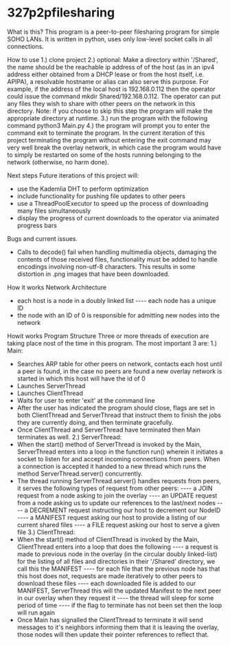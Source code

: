 # 327p2pfilesharing

What is this?
This program is a peer-to-peer filesharing program for simple SOHO LANs.
It is written in python, uses only low-level socket calls in all connections.

How to use
1.) clone project
2.) optional: 
Make a directory within '/Shared', the name should be the reachable ip address of of the host (as in an ipv4 address either obtained from a DHCP lease or from the host itself, i.e. APIPA), a resolvable hostname or alias can also serve this purpose. For example, if the address of the local host is 192.168.0.112 then the operator could issue the  command mkdir Shared/192.168.0.112. The operator can put any files they wish to share with other peers on the network in this directory.
Note: if you choose to skip this step the program will make the appropriate directory at runtime. 
3.) run the program with the following command python3 Main.py
4.) the program will prompt you to enter the command exit to terminate the program. In the current iteration of this project terminating the program without entering the exit command may very well break the overlay network, in which case the program would have to simply be restarted on some of the hosts running belonging to the network (otherwise, no harm done).
 
Next steps
Future iterations of this project will:
- use the Kademlia DHT to perform optimization
- include functionality for pushing file updates to other peers
- use a ThreadPoolExecutor to speed up the process of downloading many files simultaneously
- display the progress of current downloads to the operator via animated progress bars


Bugs and current issues.
- Calls to decode() fail when handling multimedia objects, damaging the contents of those received files, functionality must be added to handle encodings involving non-utf-8 characters.  This results in some distortion in .png images that have been downloaded.

How it works
Network Architecture
- each host is a node in a doubly linked list
---- each node has a unique ID
- the node with an ID of 0 is responsible for admitting new nodes into the network

Howit works
Program Structure
Three or more threads of execution are taking place nost of the time in this program.
The most important 3 are:
1.) Main:
- Searches ARP table for other peers on network, contacts each host until a peer is found, in the case no peers are found a new overlay network is started in which this host will have the id of 0
- Launches ServerThread
- Launches ClientThread
- Waits for user to enter 'exit' at the command line
- After the user has indicated the program should close, flags are set in both ClientThread and ServerThread that instruct them to finish the jobs they are currently doing, and then terminate gracefully.
- Once ClientThread and ServerThread have terminated then Main terminates as well.
2.) ServerThread:
- When the start() method of ServerThread is invoked by the Main, ServerThread enters into a loop in the function run() wherein it initiates a socket to listen for and accept incoming connections from peers. When a connection is accepted it handed to a new thread which runs the method ServerThread.server() concurrently. 
- The thread running ServerThread.server() handles requests from peers, it serves the following types of request from other peers:
---- a JOIN request from a node asking to join the overlay
---- an UPDATE request from a node asking us to update our references to the last/next nodes 
---- a DECREMENT request instructing our host to decrement our NodeID
---- a MANIFEST request asking our host to provide a listing of our current shared files
---- a FILE request asking our host to serve a given file
3.) ClientThread:
- When the start() method of ClientThread is invoked by the Main, ClientThread enters into a loop that does the following
---- a request is made to previous node in the overlay (in the circular doubly linked-list) for the listing of all files and directories in their '/Shared' directory, we call this the MANIFEST
---- for each file that the previous node has that this host does not, requests are made iteratively to other peers to download these files
---- each downloaded file is added to our MANIFEST, ServerThread this will the updated Manifest to the next peer in our overlay when they request it
---- the thread will sleep for some period of time 
---- if the flag to terminate has not been set then the loop will run again
- Once Main has signalled the ClientThread to terminate it will send messages to it's neighbors informing them that it is leaving the overlay, those nodes will then update their pointer references to reflect that.
